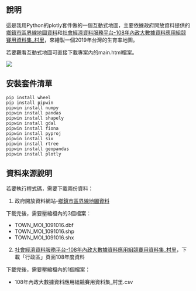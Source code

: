 ## 說明

這是我用Python的plotly套件做的一個互動式地圖，主要依據政府開放資料提供的[鄉鎮市區界線地圖資料](https://data.gov.tw/dataset/7441)和[社會經濟資料服務平台-108年內政大數據資料應用組競賽用資料集_村里](https://segis.moi.gov.tw/STAT/Web/Platform/QueryInterface/STAT_QueryTopProduct.aspx)，來繪製一個2019年台灣的生育率地圖。

若要觀看互動式地圖可直接下載專案內的main.html檔案。

![](https://github.com/SuYenTing/taiwan_CBR_map/blob/main/demo.gif)

## 安裝套件清單

```
pip install wheel
pip install pipwin
pipwin install numpy
pipwin install pandas
pipwin install shapely
pipwin install gdal
pipwin install fiona
pipwin install pyproj
pipwin install six
pipwin install rtree
pipwin install geopandas
pipwin install plotly
```

## 資料來源說明

若要執行程式碼，需要下載兩份資料：

1. 政府開放資料網站-[鄉鎮市區界線地圖資料](https://data.gov.tw/dataset/7441)

下載完後，需要壓縮檔內的3個檔案：

* TOWN_MOI_1091016.dbf
* TOWN_MOI_1091016.shp
* TOWN_MOI_1091016.shx

2. [社會經濟資料服務平台-108年內政大數據資料應用組競賽用資料集_村里](https://segis.moi.gov.tw/STAT/Web/Platform/QueryInterface/STAT_QueryTopProduct.aspx)，下載「行政區」頁面108年度資料

下載完後，需要壓縮檔內的1個檔案：

* 108年內政大數據資料應用組競賽用資料集_村里.csv
